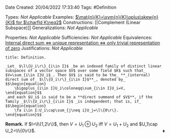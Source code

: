 <div class="topSpace"></div>

Date Created: 20/04/2022 17:33:40
Tags: #Definition

Types: _Not Applicable_
Examples: [$\mat{n}{K}=\sym{n}{K}\oplus\skew{n}{K}$ for $\charfld K\neq2$](Symmetric%20and%20skew-symmetric%20decomposition%20of%20matrices.md)
Constructions: [[Complement (Linear Subspace)]]
Generalizations: _Not Applicable_

Properties: _Not Applicable_
Sufficiencies: _Not Applicable_
Equivalences: [Internal direct sum $\Leftrightarrow$ unique representation $\Leftrightarrow$ only trivial representation of zero](Internal%20direct%20sum%20iff%20unique%20representation%20iff%20only%20trivial%20representation%20of%20zero.md)
Justifications: _Not Applicable_

``` ad-Definition
title: Definition.

_Let_ $\l\{U_i\r\}_{i\in I}$ _be an indexed family of distinct linear subspaces of a vector space $V$ over some field $K$ such that_ $V=\sum_{i\in I}U_i$_. Then $V$ is said to be the_ **_(internal) direct sum of_ $\l\{U_i\r\}_{i\in I}$**_, denoted by_
$$\begin{equation}
    \bigoplus_{i\in I}U_i\coloneqq\sum_{i\in I}U_i=V,
\end{equation}$$
_and each $U_i$ is said to be a **direct summand of $V$**, if the family _$\l\{U_i\r\}_{i\in I}$ _is independent; that is, if_
$$\begin{equation}
    \fa i\in I:U_i\cap\sum_{j\neq i}U_j=\l\{0\r\}.
\end{equation}$$
```

**Remark.** If $I=\l\{1,2\r\}$, then $V=U_1\oplus U_2$ iff $V=U_1+U_2$ and $U_1\cap U_2=\l\{0\r\}$.<span style="float:right;">$\blacklozenge$</span>
